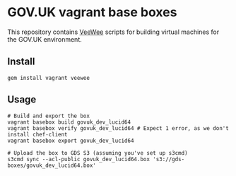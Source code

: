 # GOV.UK vagrant base boxes

This repository contains [VeeWee][vw] scripts for building virtual machines for the GOV.UK environment.

[vw]: https://github.com/jedi4ever/veewee/

## Install

    gem install vagrant veewee

## Usage

    # Build and export the box
    vagrant basebox build govuk_dev_lucid64
    vagrant basebox verify govuk_dev_lucid64 # Expect 1 error, as we don't install chef-client
    vagrant basebox export govuk_dev_lucid64

    # Upload the box to GDS S3 (assuming you've set up s3cmd)
    s3cmd sync --acl-public govuk_dev_lucid64.box 's3://gds-boxes/govuk_dev_lucid64.box'
